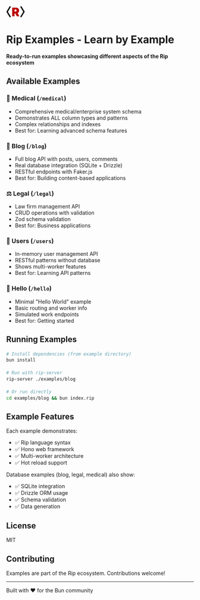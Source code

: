 <img src="/docs/rip-icon-512wa.png" style="width:50px" /> <br>

# Rip Examples - Learn by Example

**Ready-to-run examples showcasing different aspects of the Rip ecosystem**

## Available Examples

### 🏥 Medical (`/medical`)
- Comprehensive medical/enterprise system schema
- Demonstrates ALL column types and patterns
- Complex relationships and indexes
- Best for: Learning advanced schema features

### 📝 Blog (`/blog`)
- Full blog API with posts, users, comments
- Real database integration (SQLite + Drizzle)
- RESTful endpoints with Faker.js
- Best for: Building content-based applications

### ⚖️ Legal (`/legal`)
- Law firm management API
- CRUD operations with validation
- Zod schema validation
- Best for: Business applications

### 👥 Users (`/users`)
- In-memory user management API
- RESTful patterns without database
- Shows multi-worker features
- Best for: Learning API patterns

### 👋 Hello (`/hello`)
- Minimal "Hello World" example
- Basic routing and worker info
- Simulated work endpoints
- Best for: Getting started

## Running Examples

```bash
# Install dependencies (from example directory)
bun install

# Run with rip-server
rip-server ./examples/blog

# Or run directly
cd examples/blog && bun index.rip
```

## Example Features

Each example demonstrates:
- ✅ Rip language syntax
- ✅ Hono web framework
- ✅ Multi-worker architecture
- ✅ Hot reload support

Database examples (blog, legal, medical) also show:
- ✅ SQLite integration
- ✅ Drizzle ORM usage
- ✅ Schema validation
- ✅ Data generation

## License

MIT

## Contributing

Examples are part of the Rip ecosystem. Contributions welcome!

---

Built with ❤️ for the Bun community
